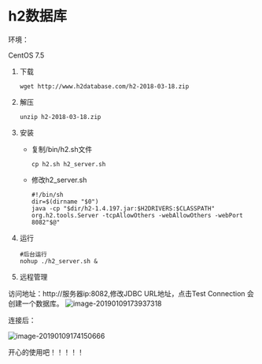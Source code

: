 # h2数据库

环境：

CentOS 7.5 



1. 下载

   ```shel
   wget http://www.h2database.com/h2-2018-03-18.zip
   ```


2. 解压

   ```shell
   unzip h2-2018-03-18.zip
   ```


3. 安装

   * 复制/bin/h2.sh文件

     ```shell
     cp h2.sh h2_server.sh
     ```

   * 修改h2_server.sh

     ```shell
     #!/bin/sh
     dir=$(dirname "$0")
     java -cp "$dir/h2-1.4.197.jar:$H2DRIVERS:$CLASSPATH" org.h2.tools.Server -tcpAllowOthers -webAllowOthers -webPort 8082"$@"
     ```


4. 运行

   ```shell
   #后台运行
   nohup ./h2_server.sh &
   ```





5. 远程管理

访问地址：http://服务器ip:8082,修改JDBC URL地址，点击Test Connection 会创建一个数据库。
![image-20190109173937318](https://ws2.sinaimg.cn/large/006tNc79ly1fz0gz7104jj311c0taadz.jpg)



连接后：

![image-20190109174150666](https://ws1.sinaimg.cn/large/006tNc79ly1fz0h1gnj21j31750u048o.jpg)



开心的使用吧！！！！！